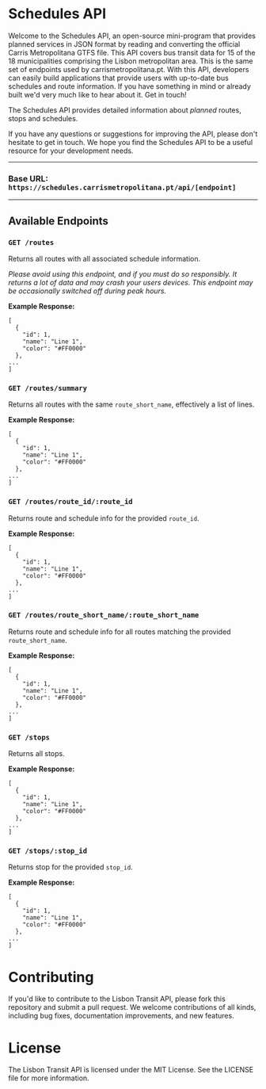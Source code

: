 # Schedules API

Welcome to the Schedules API, an open-source mini-program that provides planned services in JSON format by reading and converting the official Carris Metropolitana GTFS file. This API covers bus transit data for 15 of the 18 municipalities comprising the Lisbon metropolitan area. This is the same set of endpoints used by carrismetropolitana.pt. With this API, developers can easily build applications that provide users with up-to-date bus schedules and route information. If you have something in mind or already built we'd very much like to hear about it. Get in touch!

The Schedules API provides detailed information about *planned* routes, stops and schedules.

If you have any questions or suggestions for improving the API, please don't hesitate to get in touch. We hope you find the Schedules API to be a useful resource for your development needs.

***

### Base URL: `https://schedules.carrismetropolitana.pt/api/[endpoint]`

***


## Available Endpoints

### `GET /routes`

Returns all routes with all associated schedule information.

_Please avoid using this endpoint, and if you must do so responsibly. It returns a lot of data and may crash your users devices. This endpoint may be occasionally switched off during peak hours._

**Example Response:**

```
[
  {
    "id": 1,
    "name": "Line 1",
    "color": "#FF0000"
  },
...
]
```


### `GET /routes/summary`

Returns all routes with the same `route_short_name`, effectively a list of lines.

**Example Response:**

```
[
  {
    "id": 1,
    "name": "Line 1",
    "color": "#FF0000"
  },
...
]
```


### `GET /routes/route_id/:route_id`

Returns route and schedule info for the provided `route_id`.

**Example Response:**

```
[
  {
    "id": 1,
    "name": "Line 1",
    "color": "#FF0000"
  },
...
]
```


### `GET /routes/route_short_name/:route_short_name`

Returns route and schedule info for all routes matching the provided `route_short_name`.

**Example Response:**

```
[
  {
    "id": 1,
    "name": "Line 1",
    "color": "#FF0000"
  },
...
]
```



### `GET /stops`

Returns all stops.

**Example Response:**

```
[
  {
    "id": 1,
    "name": "Line 1",
    "color": "#FF0000"
  },
...
]
```


### `GET /stops/:stop_id`

Returns stop for the provided `stop_id`.

**Example Response:**

```
[
  {
    "id": 1,
    "name": "Line 1",
    "color": "#FF0000"
  },
...
]
```


# Contributing

If you'd like to contribute to the Lisbon Transit API, please fork this repository and submit a pull request. We welcome contributions of all kinds, including bug fixes, documentation improvements, and new features.

# License

The Lisbon Transit API is licensed under the MIT License. See the LICENSE file for more information.
